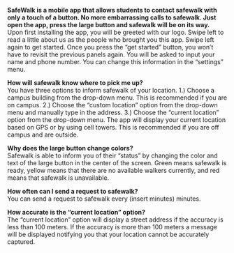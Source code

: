 <b>SafeWalk is a mobile app that allows students to contact safewalk with only a touch of a button. No more embarrassing calls to safewalk. Just open the app, press the large button and safewalk will be on its way. </b><br>
Upon first installing the app, you will be greeted with our logo. Swipe left to read a little about us as the people who brought you this app. Swipe left again to get started. Once you press the “get started” button, you won’t have to revisit the previous panels again. You will be asked to input your name and phone number. You can change this information in the “settings” menu.

<b>How will safewalk know where to pick me up?</b><br>
You have three options to inform safewalk of your location. 1.) Choose a campus building from the drop-down menu. This is recommended if you are on campus. 2.) Choose the “custom location” option from the drop-down menu and manually type in the address. 3.) Choose the “current location” option from the drop-down menu. The app will display your current location based on GPS or by using cell towers. This is recommended if you are off campus and are outside.

<b>Why does the large button change colors?</b><br>
Safewalk is able to inform you of their “status” by changing the color and text of the large button in the center of the screen. Green means safewalk is ready, yellow means that there are no available walkers currently, and red means that safewalk is unavailable.

<b>How often can I send a request to safewalk?</b><br>
You can send a request to safewalk every (insert minutes) minutes.

<b>How accurate is the “current location” option?</b><br>
The “current location” option will display a street address if the accuracy is less than 100 meters. If the accuracy is more than 100 meters a message will be displayed notifying you that your location cannot be accurately captured.  
